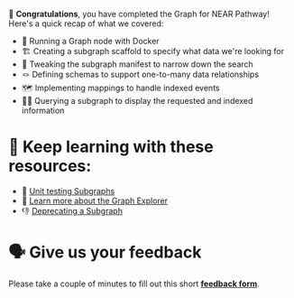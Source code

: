 🥳 **Congratulations**, you have completed the Graph for NEAR Pathway! \
Here's a quick recap of what we covered:

- 🔌 Running a Graph node with Docker
- 🏗 Creating a subgraph scaffold to specify what data we're looking for
- 📜 Tweaking the subgraph manifest to narrow down the search
- 🪢 Defining schemas to support one-to-many data relationships
- 🗺 Implementing mappings to handle indexed events
- 🕵🏻 Querying a subgraph to display the requested and indexed information

# 🧐 Keep learning with these resources:

- 🔬 [Unit testing Subgraphs](https://learn.figment.io/tutorials/unit-testing-subgraphs)
- 📖 [Learn more about the Graph Explorer](https://thegraph.com/docs/explorer)
- 👎 [Deprecating a Subgraph](https://thegraph.com/docs/developer/deprecating-a-subgraph)

# 🗣 Give us your feedback

Please take a couple of minutes to fill out this short **[feedback form](https://docs.google.com/forms/d/1SXg3xo0I1BRN2BAS-ffDbj1P6bfwo0x48trttmJ5xKs/)**.
